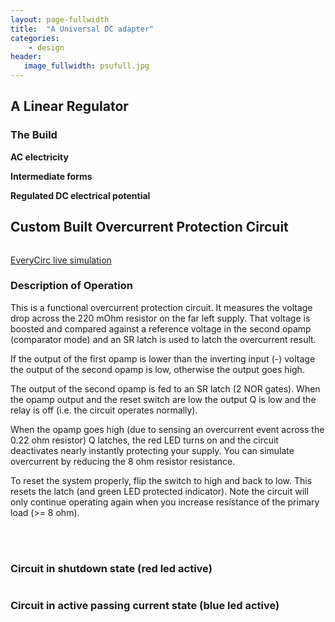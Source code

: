 ```yaml
---
layout: page-fullwidth
title:  "A Universal DC adapter"
categories:
    - design
header:
   image_fullwidth: psufull.jpg
---
```

<h2><strong>A Linear Regulator</strong></h2>
<p></p>


<h3><strong>The Build</strong></h3>
<p><strong>AC electricity</strong></p>
<p><strong>Intermediate forms</strong></p>
<p><strong>Regulated DC electrical potential</strong></p>

<!-- <p> </p>
<ul>
<li></li>
<li></li>
<li></li>
<li></strong></li>
<li></li>
<li></li>
<li></li>
<li></li>
<li></li> 
</ul> -->

<h2><strong>Custom Built Overcurrent Protection Circuit</strong></h2>
<div class="row">
    <div class="column.large-centered">
    <img src="{{ site.urlimg }}psuprot0.jpg" alt="">
    </div>
</div>
<p><a href="https://everycircuit.com/circuit/6734605162643456/overcurrent-short-circuit-protection-circuit">EveryCirc live simulation</a></p>
<h3><strong>Description of Operation</strong></h3>
<p>This is a functional overcurrent protection circuit. It measures the voltage drop across the 220 mOhm resistor on the far left supply. That voltage is boosted and compared against a reference voltage in the second opamp (comparator mode) and an SR latch is used to latch the overcurrent result.</p> 
<p>If the output of the first opamp is lower than the inverting input (-) voltage the output of the second opamp is low, otherwise the output goes high.</p>  
<p>The output of the second opamp is fed to an SR latch (2 NOR gates). When the opamp output and the reset switch are low the output Q is low and the relay is off (i.e. the circuit operates normally).</p> 
<p>When the opamp goes high (due to sensing an overcurrent event across the 0.22 ohm resistor) Q latches, the red LED turns on and the circuit deactivates nearly instantly protecting your supply.  You can simulate overcurrent by reducing the 8 ohm resistor resistance.</p> 
<p>To reset the system properly, flip the switch to high and back to low. This resets the latch (and green LED protected indicator). Note the circuit will only continue operating again when you increase resistance of the primary load (>= 8 ohm). </p>
<!-- <h3>An intermediate build stage</h3> -->
<!-- <div class="row">
    <div class="column.large-centered">
    <img src="{{ site.urlimg }}psuprot1.jpg" alt="">
    </div>
</div> -->
<br></br>
<h3><strong>Circuit in shutdown state (red led active)</strong></h3>
<div class="row">
    <div class="column.large-centered">
    <img src="{{ site.urlimg }}psuprot3.jpg" alt="">
    </div>
</div>

<h3><strong>Circuit in active passing current state (blue led active)</strong></h3>
<div class="row">
    <div class="column.large-centered">
    <img src="{{ site.urlimg }}psuprot2.jpg" alt="">
    </div>
</div>
